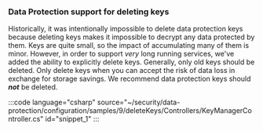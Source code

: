 <!--
delete_keys.md
-->

### Data Protection support for deleting keys

Historically, it was intentionally impossible to delete data protection keys because deleting keys makes it impossible to decrypt any data protected by them.  Keys are quite small, so the impact of accumulating many of them is minor.  However, in order to support _very_ long running services, we've added the ability to explicitly delete keys. Generally, only old keys should be deleted. Only delete keys when you can accept the risk of data loss in exchange for storage savings.  We recommend data protection keys should ___not___ be deleted.

:::code language="csharp" source="~/security/data-protection/configuration/samples/9/deleteKeys/Controllers/KeyManagerController.cs" id="snippet_1" :::
